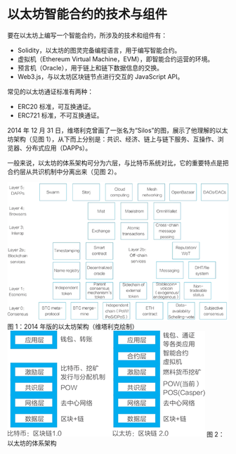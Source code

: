 # 以太坊智能合约的技术与组件

要在以太坊上编写一个智能合约，所涉及的技术和组件有：

*   Solidity，以太坊的图灵完备编程语言，用于编写智能合约。
*   虚拟机（Ethereum Virtual Machine，EVM），即智能合约运营的环境。
*   预言机（Oracle），用于链上和链下数据信息的交换。
*   Web3.js，与以太坊区块链节点进行交互的 JavaScript API。

常见的以太坊通证标准有两种：

*   ERC20 标准，可互换通证。
*   ERC721 标准，不可互换通证。

2014 年 12 月 31 日，维塔利克曾画了一张名为“Silos”的图，展示了他理解的以太坊架构（见图 1），从下而上分别是：共识、经济、链上与链下服务、互操作、浏览器、分布式应用（DAPPs）。

一般来说，以太坊的体系架构可分为六层，与比特币系统对比，它的重要特点是把合约层从共识机制中分离出来（见图 2）。

![2014 年版的以太坊架构（维塔利克绘制）](img/480ef739126f3a3b3b45e0d5e64ea339.jpg)
图 1：2014 年版的以太坊架构（维塔利克绘制）
![以太坊的体系架构](img/b84de1cb3edf98e0f3416f1e8786e74c.jpg)
图 2：以太坊的体系架构
